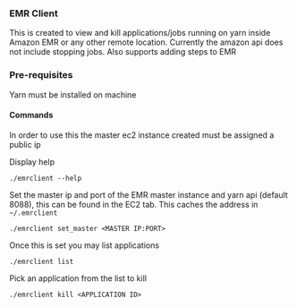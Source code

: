 ### EMR Client

This is created to view and kill applications/jobs running on yarn inside Amazon EMR or any other remote location. 
Currently the amazon api does not include stopping jobs. Also supports adding steps to EMR

### Pre-requisites

Yarn must be installed on machine

#### Commands

In order to use this the master ec2 instance created must be assigned a public ip 

Display help
    
    ./emrclient --help

Set the master ip and port of the EMR master instance and yarn api (default 8088), this can be found in the EC2 tab. This caches the address 
in `~/.emrclient`

    ./emrclient set_master <MASTER IP:PORT>
    
Once this is set you may list applications 

    ./emrclient list
    
Pick an application from the list to kill

    ./emrclient kill <APPLICATION ID>
    
    